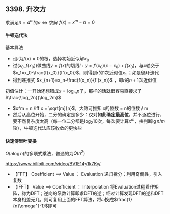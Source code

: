 ## 3398. 升次方

求满足$n = a^m$的$a$  $\iff$  求解 $f(x) = x^m - n = 0$  



#### 牛顿迭代法

基本算法

- 设$r$为$f(x)=0$的根，选择初始近似解$x_0$ 
- 过$(x_0, f(x_0))$做曲线$y=f(x)$的切线$l:y=f'(x_0)(x-x_0)+f(x_0)$，与$x$轴交于$x_1=x_0-\frac{f(x_0)}{f'(x_0)}$，则得到$r$的1次近似值$x_1$ ；如是循环迭代
- 得到递推式 $x_{n+1}=x_n-\frac{f(x_n)}{f'(x_n)}$ ，即$r$的$n+1$次近似值

初值估计：一开始还想错成$x = \log_m n$了，那样的话就很容易直接求了$\frac{\log_2n}{\log_2m}$ 

-  $x^m = n \iff x = \sqrt[m]{n}$，大致可推知 $x$的位数 = n的位数 / m
- 然后从高位开始，二分的确定是多少：仅对**如此确定最高位**，并不逐位进行，要不然复杂度太高（每一位二分都是$\log_2{10}$次，每次要计算$x^m$，共判断$\lg n / m$轮），牛顿迭代法应该收敛的更快些



#### 快速傅里叶变换

$O(n\log n)$的多项式乘法，普通的为$O(n^2)$ 

https://www.bilibili.com/video/BV1E14y1k7Ky/

- 【FFT】 Coefficient $\implies$ Value ： Evaluation 递归拆分；利用奇偶性，引入复数
- 【IFFT】 Value $\implies$ Coefficient ： Interpolation 将Evaluation过程看作矩阵，称为DFT；逆向的系数计算即求DFT的逆；经过计算发现DFT的逆和DFT本身相差无几，则可复用上面的FFT算法，将$\omega$换成$\frac{1}{n}\omega^{-1}$即可

